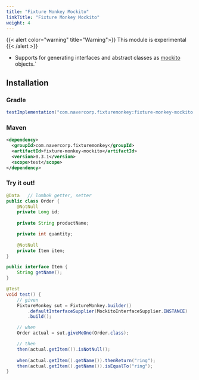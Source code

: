 ```yaml
---
title: "Fixture Monkey Mockito"
linkTitle: "Fixture Monkey Mockito"
weight: 4
---
```

{{< alert color="warning" title="Warning">}}
This module is experimental
{{< /alert >}}
- Supports for generating interfaces and abstract classes as [mockito](https://github.com/mockito/mockito) objects.`

## Installation
### Gradle
```groovy
testImplementation("com.navercorp.fixturemonkey:fixture-monkey-mockito:0.3.1")
```

### Maven
```xml
<dependency>
  <groupId>com.navercorp.fixturemonkey</groupId>
  <artifactId>fixture-monkey-mockito</artifactId>
  <version>0.3.1</version>
  <scope>test</scope>
</dependency>
```

### Try it out!
```java
@Data   // lombok getter, setter
public class Order {
	@NotNull
    private Long id;
	
    private String productName;

	private int quantity;
	
	@NotNull
	private Item item;
}

public interface Item {
	String getName();
}

@Test
void test() {
	// given
	FixtureMonkey sut = FixtureMonkey.builder()
		.defaultInterfaceSupplier(MockitoInterfaceSupplier.INSTANCE)
		.build();

    // when
    Order actual = sut.giveMeOne(Order.class);

    // then
    then(actual.getItem()).isNotNull();
    
    when(actual.getItem().getName()).thenReturn("ring");
    then(actual.getItem().getName()).isEqualTo("ring");
}
```
